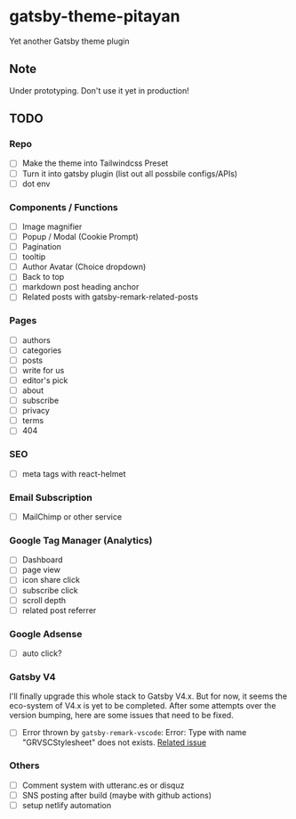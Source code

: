 # gatsby-theme-pitayan

Yet another Gatsby theme plugin

## Note

Under prototyping. Don't use it yet in production!

## TODO

### Repo

- [ ] Make the theme into Tailwindcss Preset
- [ ] Turn it into gatsby plugin (list out all possbile configs/APIs)
- [ ] dot env

### Components / Functions

- [ ] Image magnifier
- [ ] Popup / Modal (Cookie Prompt)
- [ ] Pagination
- [ ] tooltip
- [ ] Author Avatar (Choice dropdown)
- [ ] Back to top
- [ ] markdown post heading anchor
- [ ] Related posts with gatsby-remark-related-posts

### Pages

- [ ] authors
- [ ] categories
- [ ] posts
- [ ] write for us
- [ ] editor's pick
- [ ] about
- [ ] subscribe
- [ ] privacy
- [ ] terms
- [ ] 404

### SEO

- [ ] meta tags with react-helmet

### Email Subscription

- [ ] MailChimp or other service

### Google Tag Manager (Analytics)

- [ ] Dashboard
- [ ] page view
- [ ] icon share click
- [ ] subscribe click
- [ ] scroll depth
- [ ] related post referrer

### Google Adsense

- [ ] auto click?

### Gatsby V4

I'll finally upgrade this whole stack to Gatsby V4.x. But for now, it seems the eco-system of V4.x is yet to be completed.
After some attempts over the version bumping, here are some issues that need to be fixed.

- [ ] Error thrown by `gatsby-remark-vscode`: Error: Type with name "GRVSCStylesheet" does not exists. [Related issue](https://github.com/andrewbranch/gatsby-remark-vscode/issues/174)

### Others

- [ ] Comment system with utteranc.es or disquz
- [ ] SNS posting after build (maybe with github actions)
- [ ] setup netlify automation
